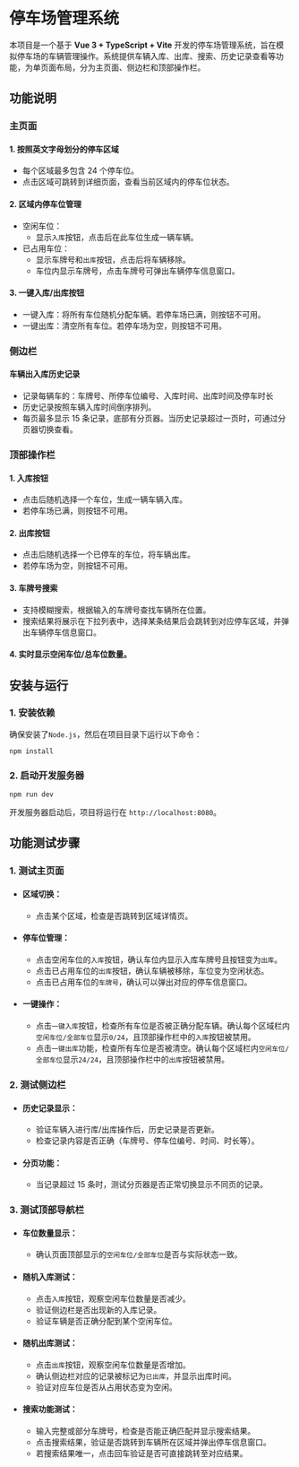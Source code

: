 # 停车场管理系统

本项目是一个基于 **Vue 3 + TypeScript + Vite** 开发的停车场管理系统，旨在模拟停车场的车辆管理操作。系统提供车辆入库、出库、搜索、历史记录查看等功能，为单页面布局，分为主页面、侧边栏和顶部操作栏。

## 功能说明

### 主页面

#### 1. 按照英文字母划分的停车区域

- 每个区域最多包含 24 个停车位。
- 点击区域可跳转到详细页面，查看当前区域内的停车位状态。

#### 2. 区域内停车位管理

- 空闲车位：
  - 显示`入库`按钮，点击后在此车位生成一辆车辆。
- 已占用车位：
  - 显示车牌号和`出库`按钮，点击后将车辆移除。
  - 车位内显示车牌号，点击车牌号可弹出车辆停车信息窗口。

#### 3. 一键入库/出库按钮

- 一键入库：将所有车位随机分配车辆。若停车场已满，则按钮不可用。
- 一键出库：清空所有车位。若停车场为空，则按钮不可用。

### 侧边栏

#### 车辆出入库历史记录

- 记录每辆车的：车牌号、所停车位编号、入库时间、出库时间及停车时长
- 历史记录按照车辆入库时间倒序排列。
- 每页最多显示 15 条记录，底部有分页器。当历史记录超过一页时，可通过分页器切换查看。

### 顶部操作栏

#### 1. 入库按钮

- 点击后随机选择一个车位，生成一辆车辆入库。
- 若停车场已满，则按钮不可用。

#### 2. 出库按钮

- 点击后随机选择一个已停车的车位，将车辆出库。
- 若停车场为空，则按钮不可用。

#### 3. 车牌号搜索

- 支持模糊搜索，根据输入的车牌号查找车辆所在位置。
- 搜索结果将展示在下拉列表中，选择某条结果后会跳转到对应停车区域，并弹出车辆停车信息窗口。

#### 4. 实时显示空闲车位/总车位数量。

## 安装与运行

### 1. 安装依赖

确保安装了`Node.js`，然后在项目目录下运行以下命令：

```
npm install
```

### 2. 启动开发服务器

```
npm run dev
```

开发服务器启动后，项目将运行在 `http://localhost:8080`。

## 功能测试步骤

### 1. 测试主页面

- #### 区域切换：
  - 点击某个区域，检查是否跳转到区域详情页。
- #### 停车位管理：
  - 点击空闲车位的`入库`按钮，确认车位内显示入库车牌号且按钮变为`出库`。
  - 点击已占用车位的`出库`按钮，确认车辆被移除，车位变为空闲状态。
  - 点击已占用车位的`车牌号`，确认可以弹出对应的停车信息窗口。
- #### 一键操作：
  - 点击`一键入库`按钮，检查所有车位是否被正确分配车辆。确认每个区域栏内`空闲车位/全部车位`显示`0/24`，且顶部操作栏中的`入库`按钮被禁用。
  - 点击`一键出库`功能，检查所有车位是否被清空。确认每个区域栏内`空闲车位/全部车位`显示`24/24`，且顶部操作栏中的`出库`按钮被禁用。

### 2. 测试侧边栏

- #### 历史记录显示：
  - 验证车辆入进行库/出库操作后，历史记录是否更新。
  - 检查记录内容是否正确（车牌号、停车位编号、时间、时长等）。
- #### 分页功能：
  - 当记录超过 15 条时，测试分页器是否正常切换显示不同页的记录。

### 3. 测试顶部导航栏

- #### 车位数量显示：
  - 确认页面顶部显示的`空闲车位/全部车位`是否与实际状态一致。
- #### 随机入库测试：
  - 点击`入库`按钮，观察空闲车位数量是否减少。
  - 验证侧边栏是否出现新的入库记录。
  - 验证车辆是否正确分配到某个空闲车位。
- #### 随机出库测试：
  - 点击`出库`按钮，观察空闲车位数量是否增加。
  - 确认侧边栏对应的记录被标记为`已出库`，并显示出库时间。
  - 验证对应车位是否从占用状态变为空闲。
- #### 搜索功能测试：
  - 输入完整或部分车牌号，检查是否能正确匹配并显示搜索结果。
  - 点击搜索结果，验证是否跳转到车辆所在区域并弹出停车信息窗口。
  - 若搜索结果唯一，点击回车验证是否可直接跳转至对应结果。
